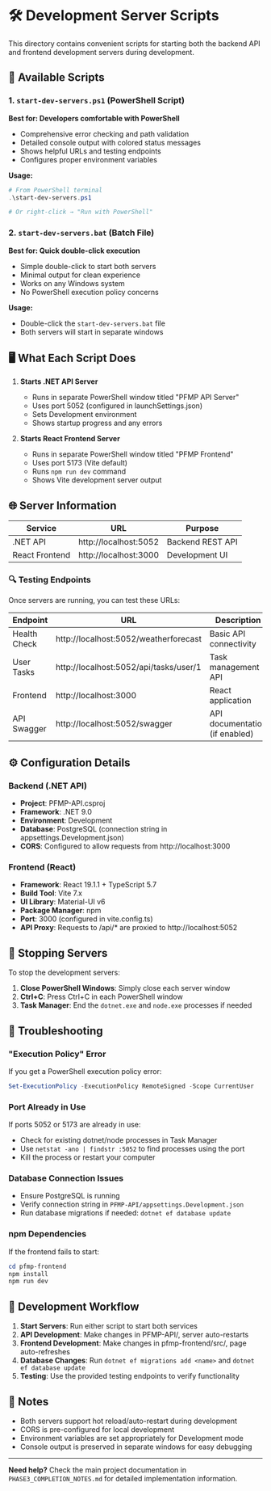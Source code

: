 # 🛠️ Development Server Scripts

This directory contains convenient scripts for starting both the backend API and frontend development servers during development.

## 📁 Available Scripts

### 1. `start-dev-servers.ps1` (PowerShell Script)
**Best for: Developers comfortable with PowerShell**

- Comprehensive error checking and path validation
- Detailed console output with colored status messages  
- Shows helpful URLs and testing endpoints
- Configures proper environment variables

**Usage:**
```powershell
# From PowerShell terminal
.\start-dev-servers.ps1

# Or right-click → "Run with PowerShell"
```

### 2. `start-dev-servers.bat` (Batch File)
**Best for: Quick double-click execution**

- Simple double-click to start both servers
- Minimal output for clean experience
- Works on any Windows system
- No PowerShell execution policy concerns

**Usage:**
- Double-click the `start-dev-servers.bat` file
- Both servers will start in separate windows

## 🖥️ What Each Script Does

1. **Starts .NET API Server**
   - Runs in separate PowerShell window titled "PFMP API Server"
   - Uses port 5052 (configured in launchSettings.json)
   - Sets Development environment
   - Shows startup progress and any errors

2. **Starts React Frontend Server**
   - Runs in separate PowerShell window titled "PFMP Frontend" 
   - Uses port 5173 (Vite default)
   - Runs `npm run dev` command
   - Shows Vite development server output

## 🌐 Server Information

| Service | URL | Purpose |
|---------|-----|---------|
| .NET API | http://localhost:5052 | Backend REST API |
| React Frontend | http://localhost:3000 | Development UI |

### 🔍 Testing Endpoints

Once servers are running, you can test these URLs:

| Endpoint | URL | Description |
|----------|-----|-------------|
| Health Check | http://localhost:5052/weatherforecast | Basic API connectivity |
| User Tasks | http://localhost:5052/api/tasks/user/1 | Task management API |
| Frontend | http://localhost:3000 | React application |
| API Swagger | http://localhost:5052/swagger | API documentation (if enabled) |

## ⚙️ Configuration Details

### Backend (.NET API)
- **Project**: PFMP-API.csproj
- **Framework**: .NET 9.0
- **Environment**: Development  
- **Database**: PostgreSQL (connection string in appsettings.Development.json)
- **CORS**: Configured to allow requests from http://localhost:3000

### Frontend (React)
- **Framework**: React 19.1.1 + TypeScript 5.7
- **Build Tool**: Vite 7.x
- **UI Library**: Material-UI v6
- **Package Manager**: npm
- **Port**: 3000 (configured in vite.config.ts)
- **API Proxy**: Requests to /api/* are proxied to http://localhost:5052

## 🛑 Stopping Servers

To stop the development servers:

1. **Close PowerShell Windows**: Simply close each server window
2. **Ctrl+C**: Press Ctrl+C in each PowerShell window
3. **Task Manager**: End the `dotnet.exe` and `node.exe` processes if needed

## 🚨 Troubleshooting

### "Execution Policy" Error
If you get a PowerShell execution policy error:
```powershell
Set-ExecutionPolicy -ExecutionPolicy RemoteSigned -Scope CurrentUser
```

### Port Already in Use
If ports 5052 or 5173 are already in use:
- Check for existing dotnet/node processes in Task Manager
- Use `netstat -ano | findstr :5052` to find processes using the port
- Kill the process or restart your computer

### Database Connection Issues
- Ensure PostgreSQL is running
- Verify connection string in `PFMP-API/appsettings.Development.json`
- Run database migrations if needed: `dotnet ef database update`

### npm Dependencies
If the frontend fails to start:
```powershell
cd pfmp-frontend
npm install
npm run dev
```

## 🔧 Development Workflow

1. **Start Servers**: Run either script to start both services
2. **API Development**: Make changes in PFMP-API/, server auto-restarts
3. **Frontend Development**: Make changes in pfmp-frontend/src/, page auto-refreshes  
4. **Database Changes**: Run `dotnet ef migrations add <name>` and `dotnet ef database update`
5. **Testing**: Use the provided testing endpoints to verify functionality

## 📝 Notes

- Both servers support hot reload/auto-restart during development
- CORS is pre-configured for local development
- Environment variables are set appropriately for Development mode
- Console output is preserved in separate windows for easy debugging

---

**Need help?** Check the main project documentation in `PHASE3_COMPLETION_NOTES.md` for detailed implementation information.